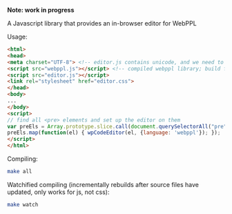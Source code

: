 **Note: work in progress**

A Javascript library that provides an in-browser editor for WebPPL

Usage:

```html
<html>
<head>
<meta charset="UTF-8"> <!-- editor.js contains unicode, and we need to tell the browser this -->
<script src="webppl.js"></script> <!-- compiled webppl library; build from https://github.com/probmods/webppl -->
<script src="editor.js"></script>
<link rel="stylesheet" href="editor.css">
</head>
<body>
...
</body>
<script>
// find all <pre> elements and set up the editor on them
var preEls = Array.prototype.slice.call(document.querySelectorAll("pre"));
preEls.map(function(el) { wpCodeEditor(el, {language: 'webppl'}); });
</script>
</html>
```

Compiling:

```sh
make all
```

Watchified compiling (incrementally rebuilds after source files have updated, only works for js, not css):

```sh
make watch
```
